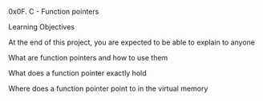 0x0F. C - Function pointers

Learning Objectives

At the end of this project, you are expected to be able to explain to anyone

What are function pointers and how to use them

What does a function pointer exactly hold

Where does a function pointer point to in the virtual memory
